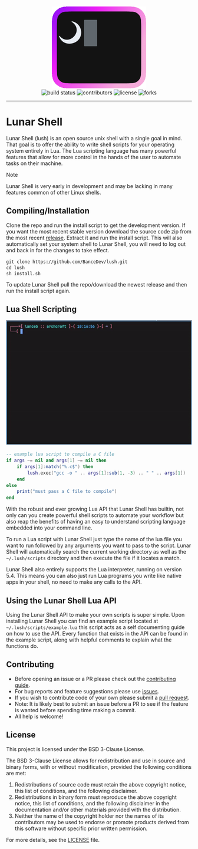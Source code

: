 <p align="center">
  <img width="256" height=auto src="https://github.com/BanceDev/lush/blob/main/logo.png">
  <br/>
  <img src="https://github.com/BanceDev/lush/actions/workflows/build.yml/badge.svg" alt="build status">
  <img src="https://img.shields.io/github/contributors/bancedev/lush" alt="contributors">
  <img src="https://img.shields.io/github/license/bancedev/lush" alt="license">
  <img src="https://img.shields.io/github/forks/bancedev/lush" alt="forks">
</p>

---

# Lunar Shell

Lunar Shell (lush) is an open source unix shell with a single goal in mind. That goal is to offer the ability to write shell scripts for your operating system entirely in Lua. The Lua scripting language has many powerful features that allow for more control in the hands of the user to automate tasks on their machine.

> [!NOTE]  
> Lunar Shell is very early in development and may be lacking in many features common of other Linux shells.

## Compiling/Installation

Clone the repo and run the install script to get the development version. If you want the most recent stable version download the source code zip from the most recent [release](https://github.com/BanceDev/lush/releases). Extract it and run the install script. This will also automatically set your system shell to Lunar Shell, you will need to log out and back in for the changes to take effect.

```
git clone https://github.com/BanceDev/lush.git
cd lush
sh install.sh
```

To update Lunar Shell pull the repo/download the newest release and then run the install script again.

## Lua Shell Scripting

<p align="center">
  <img width="512" height=auto src="https://github.com/BanceDev/lush/blob/main/lua_scripting.gif">
</p>

```lua
-- example lua script to compile a C file
if args ~= nil and args[1] ~= nil then
	if args[1]:match("%.c$") then
		lush.exec("gcc -o " .. args[1]:sub(1, -3) .. " " .. args[1])
	end
else
	print("must pass a C file to compile")
end
```

With the robust and ever growing Lua API that Lunar Shell has builtin, not only can you create powerful shell scripts to automate your workflow but also reap the benefits of having an easy to understand scripting language embedded into your command line.

To run a Lua script with Lunar Shell just type the name of the lua file you want to run followed by any arguments you want to pass to the script. Lunar Shell will automatically search the current working directory as well as the ```~/.lush/scripts``` directory and then execute the file if it locates a match.

Lunar Shell also entirely supports the Lua interpreter, running on version 5.4. This means you can also just run Lua programs you write like native apps in your shell, no need to make any calls to the API.

## Using the Lunar Shell Lua API

Using the Lunar Shell API to make your own scripts is super simple. Upon installing Lunar Shell you can find an example script located at ```~/.lush/scripts/example.lua``` this script acts as a self documenting guide on how to use the API. Every function that exists in the API can be found in the example script, along with helpful comments to explain what the functions do.

## Contributing

- Before opening an issue or a PR please check out the [contributing guide](https://github.com/BanceDev/lush/blob/main/CONTRIBUTING.md).
- For bug reports and feature suggestions please use [issues](https://github.com/BanceDev/lush/issues).
- If you wish to contribute code of your own please submit a [pull request](https://github.com/BanceDev/lush/pulls).
- Note: It is likely best to submit an issue before a PR to see if the feature is wanted before spending time making a commit.
- All help is welcome!

## License

This project is licensed under the BSD 3-Clause License.

The BSD 3-Clause License allows for redistribution and use in source and binary forms, with or without modification, provided the following conditions are met:

1. Redistributions of source code must retain the above copyright notice, this list of conditions, and the following disclaimer.
2. Redistributions in binary form must reproduce the above copyright notice, this list of conditions, and the following disclaimer in the documentation and/or other materials provided with the distribution.
3. Neither the name of the copyright holder nor the names of its contributors may be used to endorse or promote products derived from this software without specific prior written permission.

For more details, see the [LICENSE](./LICENSE) file.

